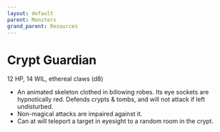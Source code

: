 ```yaml
---
layout: default
parent: Monsters
grand_parent: Resources
---
```


# Crypt Guardian

12 HP, 14 WIL, ethereal claws (d8)

- An animated skeleton clothed in billowing robes. Its eye sockets are hypnotically red. Defends crypts & tombs, and will not attack if left undisturbed.
- Non-magical attacks are impaired against it.
- Can at will teleport a target in eyesight to a random room in the crypt.

